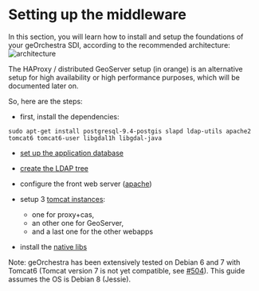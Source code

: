# Setting up the middleware

In this section, you will learn how to install and setup the foundations of your geOrchestra SDI, according to the recommended architecture:
![architecture](https://cloud.githubusercontent.com/assets/265319/5455391/6d1b2d30-853b-11e4-9310-cd59d819afe8.png)

The HAProxy / distributed GeoServer setup (in orange) is an alternative setup for high availability or high performance purposes, which will be documented later on.


So, here are the steps:

 * first, install the dependencies:
```
sudo apt-get install postgresql-9.4-postgis slapd ldap-utils apache2 tomcat6 tomcat6-user libgdal1h libgdal-java
```
 
 * [set up the application database](setup/postgresql.md)
 
 * [create the LDAP tree](setup/openldap.md)
 
 * configure the front web server ([apache](setup/apache.md))

 * setup 3 [tomcat instances](setup/tomcat.md):
   * one for proxy+cas, 
   * an other one for GeoServer, 
   * and a last one for the other webapps

 * install the [native libs](setup/native_libs.md)

Note: geOrchestra has been extensively tested on Debian 6 and 7 with Tomcat6 (Tomcat version 7 is not yet compatible, see [#504](https://github.com/georchestra/georchestra/issues/504)). This guide assumes the OS is Debian 8 (Jessie).
